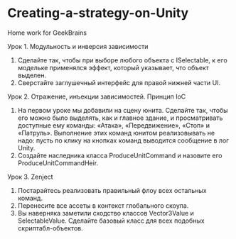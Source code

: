 # Creating-a-strategy-on-Unity
Home work for GeekBrains

Урок 1. Модульность и инверсия зависимости

1. Сделайте так, чтобы при выборе любого объекта с ISelectable, к его модельке применялся эффект, который указывает, что объект выделен.
2. Сверстайте заглушечный интерфейс для правой нижней части UI.


Урок 2. Отражение, инъекции зависимостей. Принцип IoC

1. На первом уроке мы добавили на сцену юнита. Сделайте так, чтобы его можно было выделять, как и главное здание, и просматривать доступные ему команды: «Атака», «Передвижение», «Стоп» и «Патруль». Выполнение этих команд юнитом реализовывать не надо: пусть по клику на кнопках команд выводится сообщение в лог Unity.
2. Создайте наследника класса ProduceUnitCommand и назовите его ProduceUnitCommandHeir.


Урок 3. Zenject

1. Постарайтесь реализовать правильный флоу всех остальных команд.
2. Перенесите все ассеты в контекст глобального скоупа.
3. Вы наверняка заметили сходство классов Vector3Value и SelectableValue. Сделайте базовый класс для всех подобных скриптабл-объектов.
